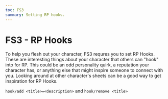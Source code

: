 ```yaml
---
toc: FS3
summary: Setting RP hooks.
---
```

# FS3 - RP Hooks

To help you flesh out your character, FS3 requres you to set RP Hooks.  These are interesting things about your character that others can "hook" into for RP. This could be an odd personality quirk, a reputation your character has, or anything else that might inspire someone to connect with you.  Looking around at other character's sheets can be a good way to get inspiration for RP Hooks.

`hook/add <title>=<description>` and `hook/remove <title>`
